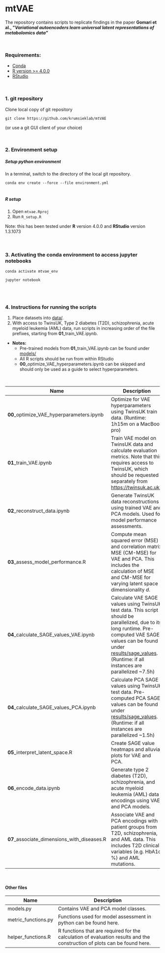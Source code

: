 # mtVAE

The repository contains scripts to replicate findings in the paper **Gomari et al., "_Variational autoencoders learn universal latent representations of metabolomics data"_**

<br>

### Requirements:

- [Conda](https://docs.conda.io/projects/conda/en/latest/user-guide/install/download.html)
- [R version >= 4.0.0](https://www.r-project.org/)
- [RStudio](https://rstudio.com/products/rstudio/)

<br>

### 1. git repository

Clone local copy of git repository

`git clone https://github.com/krumsieklab/mtVAE`

(or use a git GUI client of your choice)

<br>

### 2. Environment setup

##### Setup **python** environment

In a terminal, switch to the directory of the local git repository.

`conda env create --force --file environment.yml`
<br>
<br>
##### **R** setup

1. Open `mtvae.Rproj`
2. Run `R_setup.R`

Note: this has been tested under **R** version 4.0.0 and **RStudio** version 1.3.1073
<br>
<br>
<br>

### 3. Activating the conda environment to access jupyter notebooks
`conda activate mtvae_env`

`jupyter notebook`

<br>
<br>

### 4. Instructions for running the scripts

1. Place datasets into [data/](https://gitlab.com/krumsieklab/parviz/mtvae_dev/-/tree/master/data).
2. With access to TwinsUK, Type 2 diabetes (T2D), schizophrenia, acute myeloid leukemia (AML) data, run scripts in increasing order of the file prefixes, starting from **01**_train_VAE.ipynb. 

* **Notes:** 
    * Pre-trained models from **01**_train_VAE.ipynb can be found under [models/](https://gitlab.com/krumsieklab/parviz/mtvae_dev/-/tree/master/models)
    * All R scripts should be run from within RStudio
    * **00**_optimize_VAE_hyperparameters.ipynb can be skipped and should only be used as a guide to select hyperparameters.



<br>

| Name | Description |
| ------ | ------ |
| **00**_optimize_VAE_hyperparameters.ipynb | Optimize for VAE hyperparameters using TwinsUK train data. (Runtime: 1h15m on a MacBook pro)|
| **01**_train_VAE.ipynb | Train VAE model on TwinsUK data and calculate evaluation metrics. Note that this requires access to TwinsUK, which should be requested separately from https://twinsuk.ac.uk/. |
| **02**_reconstruct_data.ipynb | Generate TwinsUK data reconstructions using trained VAE and PCA models. Used for model performance assessments. |
| **03**_assess_model_performance.R | Compute mean squared error (MSE) and correlation matrix MSE (CM-MSE) for VAE and PCA. This includes the calculation of MSE and CM-MSE for varying latent space dimensionality _d_. |
| **04**_calculate_SAGE_values_VAE.ipynb | Calculate VAE SAGE values using TwinsUK test data. This script should be parallelized, due to its long runtime. Pre-computed VAE SAGE values can be found under [results/sage_values](https://gitlab.com/krumsieklab/parviz/mtvae_dev/-/tree/master/results/sage_values). (Runtime: if all instances are parallelized ~7.5h) |
| **04**_calculate_SAGE_values_PCA.ipynb | Calculate PCA SAGE values using TwinsUK test data. Pre-computed PCA SAGE values can be found under [results/sage_values](https://gitlab.com/krumsieklab/parviz/mtvae_dev/-/tree/master/results/sage_values). (Runtime: if all instances are parallelized ~1.5h) |
| **05**_interpret_latent_space.R| Create SAGE value heatmaps and alluvial plots for VAE and PCA. |
| **06**_encode_data.ipynb | Generate type 2 diabetes (T2D), schizophrenia, and acute myeloid leukemia (AML) data encodings using VAE and PCA models. |
| **07**_associate_dimensions_with_diseases.R| Associate VAE and PCA encodings with patient groups from T2D, schizophrenia, and AML data. This includes T2D clinical variables (e.g. HbA1c %) and AML mutations. |


<br>

#### Other files

| Name | Description |
| ------ | ------ |
| models.py | Contains VAE and PCA model classes. |
| metric_functions.py | Functions used for model assessment in python can be found here.  |
| helper_functions.R | R functions that are required for the calculation of evaluation results and the construction of plots can be found here. |

